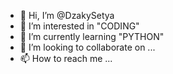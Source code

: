 - 👋 Hi, I’m @DzakySetya
- 👀 I’m interested in "CODING"
- 🌱 I’m currently learning "PYTHON"
- 💞️ I’m looking to collaborate on ...
- 📫 How to reach me ...

<!---
DzakySetya/DzakySetya is a ✨ special ✨ repository because its `README.md` (this file) appears on your GitHub profile.
You can click the Preview link to take a look at your changes.
--->
